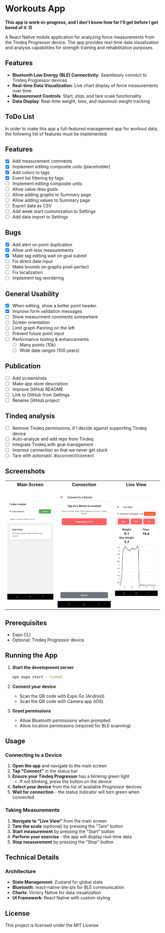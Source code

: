 # Workouts App

**This app is work-in-progress, and I don't know how far I'll get before I get bored of it :D**

A React Native mobile application for analyzing force measurements from the Tindeq Progressor device. The app provides real-time data visualization and analysis capabilities for strength training and rehabilitation purposes.


## Features

- **Bluetooth Low Energy (BLE) Connectivity**: Seamlessly connect to Tindeq Progressor devices
- **Real-time Data Visualization**: Live chart display of force measurements over time
- **Measurement Controls**: Start, stop, and tare scale functionality
- **Data Display**: Real-time weight, time, and maximum weight tracking

## ToDo List

In order to make this app a full-featured management app for workout data, the following list of features must be implemented:
  
## Features

* [x] Add measurement comments
* [x] Implement editing composite units (placeholder)
* [x] Add colors to tags
* [x] Event list filtering by tags
* [ ] Implement editing composite units
* [ ] Allow value-less goals
* [ ] Allow adding graphs to Summary page
* [ ] Allow adding values to Summary page
* [ ] Export data as CSV
* [ ] Add week start customization to Settings
* [ ] Add data import to Settings

## Bugs

* [x] Add alert on point duplication
* [x] Allow unit-less measurements
* [x] Make tag editing wait on goal submit
* [ ] Fix direct date input
* [ ] Make bounds on graphs pixel-perfect
* [ ] Fix localization
* [ ] Implement tag reordering

## General Usability

* [x] When editing, show a better point header.
* [x] Improve form validation messages
* [ ] Show measurment comments somewhere
* [ ] Screen orientation
* [ ] Limit graph Panning on the left
* [ ] Prevent future point input
* [ ] Performance testing & enhancements
  * [ ] Many points (10k)
  * [ ] Wide date ranges (100 years)

## Publication

* [ ] Add screenshots
* [ ] Make app store description
* [ ] Improve GitHub README
* [ ] Link to GitHub from Settings
* [ ] Rename GitHub project

## Tindeq analysis

* [ ] Remove Tindeq permissions, if I decide against supporting Tindeq device
* [ ] Auto-analyze and add reps from Tindeq
* [ ] Integrate Tindeq with goal management
* [ ] Improve connection so that we never get stuck
* [ ] Tare with automatic disconnect/connect

## Screenshots

<table>
  <tr>
    <th>Main Screen</th>
    <th>Connection</th>
    <th>Live View</th>
  </tr>
  <tr>
    <td><img src="screenshots/Screenshot_20250712_212750_Tindeq%20Analyzer.jpg" alt="Main Screen""></td>
    <td><img src="screenshots/Screenshot_20250712_212758_Tindeq%20Analyzer.jpg" alt="Device Connection""></td>
    <td><img src="screenshots/Screenshot_20250712_212823_Tindeq%20Analyzer.jpg" alt="Live View""></td>
  </tr>
</table>

## Prerequisites

- Expo CLI
- Optional: Tindeq Progressor device

## Running the App

1. **Start the development server**
   ```bash
   npx expo start --tunnel
   ```

2. **Connect your device**
   - Scan the QR code with Expo Go (Android)
   - Scan the QR code with Camera app (iOS)

3. **Grant permissions**
   - Allow Bluetooth permissions when prompted
   - Allow location permissions (required for BLE scanning)

## Usage

### Connecting to a Device

1. **Open the app** and navigate to the main screen
2. **Tap "Connect"** in the status bar
3. **Ensure your Tindeq Progressor** has a blinking green light
   - If not blinking, press the button on the device
4. **Select your device** from the list of available Progressor devices
5. **Wait for connection** - the status indicator will turn green when connected

### Taking Measurements

1. **Navigate to "Live View"** from the main screen
2. **Tare the scale** (optional) by pressing the "Tare" button
3. **Start measurement** by pressing the "Start" button
4. **Perform your exercise** - the app will display real-time data
5. **Stop measurement** by pressing the "Stop" button

## Technical Details

### Architecture

- **State Management**: Zustand for global state
- **Bluetooth**: react-native-ble-plx for BLE communication
- **Charts**: Victory Native for data visualization
- **UI Framework**: React Native with custom styling

## License

This project is licensed under the MIT License
